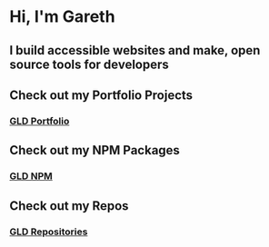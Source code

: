 # Hi, I'm Gareth
## I build accessible websites and make, open source tools for developers

## Check out my Portfolio Projects
### [GLD Portfolio](https://gld-portfolio.vercel.app/)

## Check out my NPM Packages
### [GLD NPM](https://www.npmjs.com/~gld5000/)

## Check out my Repos
### [GLD Repositories](https://github.com/GLD5000?tab=repositories)
